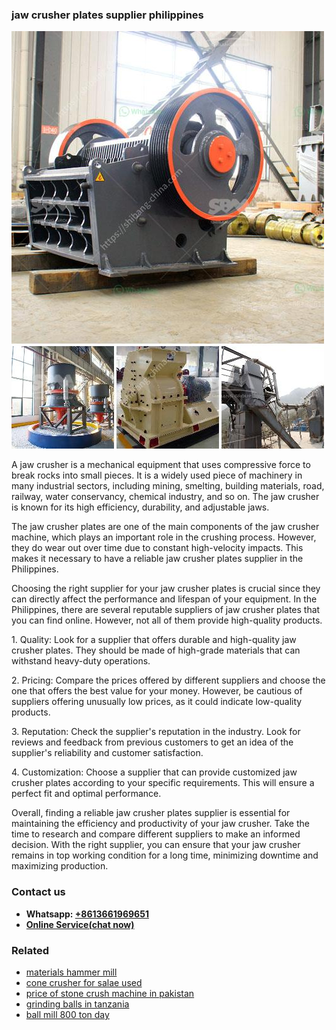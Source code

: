 <h3>jaw crusher plates supplier philippines</h3><img src='1708497969.jpg' alt=''><p>A jaw crusher is a mechanical equipment that uses compressive force to break rocks into small pieces. It is a widely used piece of machinery in many industrial sectors, including mining, smelting, building materials, road, railway, water conservancy, chemical industry, and so on. The jaw crusher is known for its high efficiency, durability, and adjustable jaws.</p><p>The jaw crusher plates are one of the main components of the jaw crusher machine, which plays an important role in the crushing process. However, they do wear out over time due to constant high-velocity impacts. This makes it necessary to have a reliable jaw crusher plates supplier in the Philippines.</p><p>Choosing the right supplier for your jaw crusher plates is crucial since they can directly affect the performance and lifespan of your equipment. In the Philippines, there are several reputable suppliers of jaw crusher plates that you can find online. However, not all of them provide high-quality products.</p><p>1. Quality: Look for a supplier that offers durable and high-quality jaw crusher plates. They should be made of high-grade materials that can withstand heavy-duty operations.</p><p>2. Pricing: Compare the prices offered by different suppliers and choose the one that offers the best value for your money. However, be cautious of suppliers offering unusually low prices, as it could indicate low-quality products.</p><p>3. Reputation: Check the supplier's reputation in the industry. Look for reviews and feedback from previous customers to get an idea of the supplier's reliability and customer satisfaction.</p><p>4. Customization: Choose a supplier that can provide customized jaw crusher plates according to your specific requirements. This will ensure a perfect fit and optimal performance.</p><p>Overall, finding a reliable jaw crusher plates supplier is essential for maintaining the efficiency and productivity of your jaw crusher. Take the time to research and compare different suppliers to make an informed decision. With the right supplier, you can ensure that your jaw crusher remains in top working condition for a long time, minimizing downtime and maximizing production.</p><h3>Contact us</h3><ul><li><strong>Whatsapp:&nbsp;<a href="https://wa.me/8613661969651">+8613661969651</a></strong></li><li><a href="https://swt.shibang-china.com/?git&amp;zhl&amp;jaw crusher plates supplier philippines"><strong>Online Service(chat now)</strong></a></li></ul><h3>Related</h3><ul><li><a href='materials hammer mill.md'>materials hammer mill</a></li><li><a href='cone crusher for salae used.md'>cone crusher for salae used</a></li><li><a href='price of stone crush machine in pakistan.md'>price of stone crush machine in pakistan</a></li><li><a href='grinding balls in tanzania.md'>grinding balls in tanzania</a></li><li><a href='ball mill 800 ton day.md'>ball mill 800 ton day</a></li></ul>
